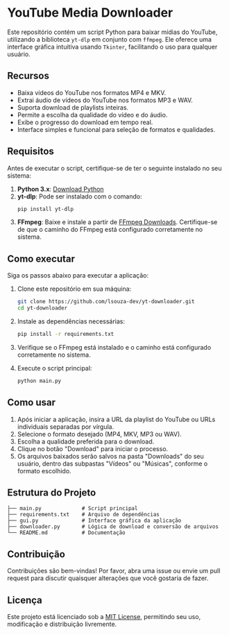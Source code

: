 # YouTube Media Downloader

Este repositório contém um script Python para baixar mídias do YouTube, utilizando a biblioteca `yt-dlp` em conjunto com `ffmpeg`. Ele oferece uma interface gráfica intuitiva usando `Tkinter`, facilitando o uso para qualquer usuário.

## Recursos

- Baixa vídeos do YouTube nos formatos MP4 e MKV.
- Extrai áudio de vídeos do YouTube nos formatos MP3 e WAV.
- Suporta download de playlists inteiras.
- Permite a escolha da qualidade do vídeo e do áudio.
- Exibe o progresso do download em tempo real.
- Interface simples e funcional para seleção de formatos e qualidades.

## Requisitos

Antes de executar o script, certifique-se de ter o seguinte instalado no seu sistema:

1. **Python 3.x**: [Download Python](https://www.python.org/downloads/)
2. **yt-dlp**: Pode ser instalado com o comando:
   ```bash
   pip install yt-dlp
   ```
3. **FFmpeg**: Baixe e instale a partir de [FFmpeg Downloads](https://ffmpeg.org/download.html). Certifique-se de que o caminho do FFmpeg está configurado corretamente no sistema.

## Como executar

Siga os passos abaixo para executar a aplicação:

1. Clone este repositório em sua máquina:
   ```bash
   git clone https://github.com/lsouza-dev/yt-downloader.git
   cd yt-downloader
   ```

2. Instale as dependências necessárias:
   ```bash
   pip install -r requirements.txt
   ```

3. Verifique se o FFmpeg está instalado e o caminho está configurado corretamente no sistema.

4. Execute o script principal:
   ```bash
   python main.py
   ```

## Como usar

1. Após iniciar a aplicação, insira a URL da playlist do YouTube ou URLs individuais separadas por vírgula.
2. Selecione o formato desejado (MP4, MKV, MP3 ou WAV).
3. Escolha a qualidade preferida para o download.
4. Clique no botão "Download" para iniciar o processo.
5. Os arquivos baixados serão salvos na pasta "Downloads" do seu usuário, dentro das subpastas "Vídeos" ou "Músicas", conforme o formato escolhido.

## Estrutura do Projeto

```
├── main.py             # Script principal
├── requirements.txt    # Arquivo de dependências
├── gui.py              # Interface gráfica da aplicação
├── downloader.py       # Lógica de download e conversão de arquivos
└── README.md           # Documentação
```

## Contribuição

Contribuições são bem-vindas! Por favor, abra uma issue ou envie um pull request para discutir quaisquer alterações que você gostaria de fazer.

## Licença

Este projeto está licenciado sob a [MIT License](LICENSE), permitindo seu uso, modificação e distribuição livremente.

